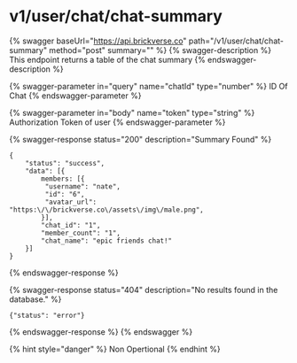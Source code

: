 # v1/user/chat/chat-summary

{% swagger baseUrl="https://api.brickverse.co" path="/v1/user/chat/chat-summary" method="post" summary="" %}
{% swagger-description %}
This endpoint returns a table of the chat summary
{% endswagger-description %}

{% swagger-parameter in="query" name="chatId" type="number" %}
ID Of Chat
{% endswagger-parameter %}

{% swagger-parameter in="body" name="token" type="string" %}
Authorization Token of user
{% endswagger-parameter %}

{% swagger-response status="200" description="Summary Found" %}
```
{
    "status": "success",
    "data": [{
        members: [{
         "username": "nate",
         "id": "6",
         "avatar_url": "https:\/\/brickverse.co\/assets\/img\/male.png",
        }],
        "chat_id": "1",
        "member_count": "1",
        "chat_name": "epic friends chat!"
    }]
}
```
{% endswagger-response %}

{% swagger-response status="404" description="No results found in the database." %}
```
{"status": "error"}
```
{% endswagger-response %}
{% endswagger %}

{% hint style="danger" %}
Non Opertional
{% endhint %}
